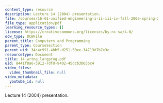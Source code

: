 ```yaml
---
content_type: resource
description: Lecture 14 (2004) presentation.
file: /courses/16-01-unified-engineering-i-ii-iii-iv-fall-2005-spring-2006/8441f8a659127df8940245dcb3b65bc4_14_wrtng_largprog.pdf
file_type: application/pdf
learning_resource_types: []
license: https://creativecommons.org/licenses/by-nc-sa/4.0/
ocw_type: OCWFile
parent_title: Computers and Programming
parent_type: CourseSection
parent_uid: 34c4c991-4bb5-d251-50ee-34713d7b7e3e
resourcetype: Document
title: 14_wrtng_largprog.pdf
uid: 8441f8a6-5912-7df8-9402-45dcb3b65bc4
video_files:
  video_thumbnail_file: null
video_metadata:
  youtube_id: null
---
```

Lecture 14 (2004) presentation.
